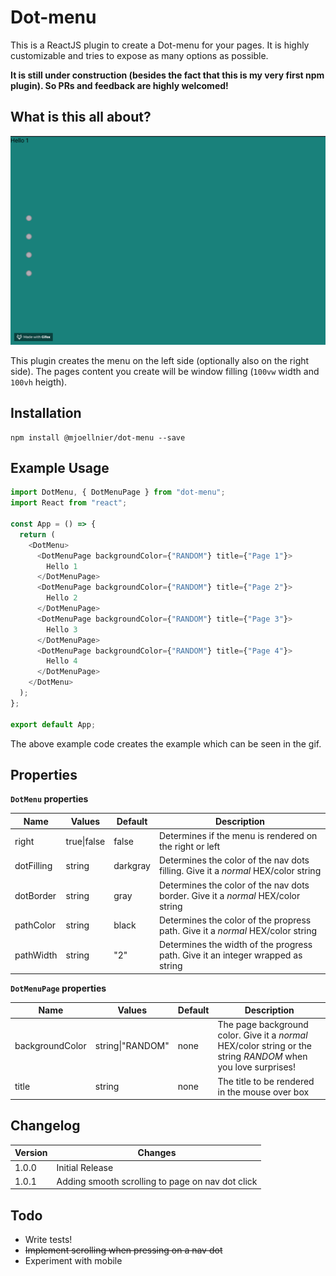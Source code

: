 # Dot-menu

This is a ReactJS plugin to create a Dot-menu for your pages. It is highly customizable and tries to expose as many options as possible.

**It is still under construction (besides the fact that this is my very first npm plugin). So PRs and feedback are highly welcomed!**

## What is this all about?

![Dot Menu example gif][example]

This plugin creates the menu on the left side (optionally also on the right side). The pages content you create will be window filling (`100vw` width and `100vh` heigth).

## Installation

```
npm install @mjoellnier/dot-menu --save
```

## Example Usage

```javascript
import DotMenu, { DotMenuPage } from "dot-menu";
import React from "react";

const App = () => {
  return (
    <DotMenu>
      <DotMenuPage backgroundColor={"RANDOM"} title={"Page 1"}>
        Hello 1
      </DotMenuPage>
      <DotMenuPage backgroundColor={"RANDOM"} title={"Page 2"}>
        Hello 2
      </DotMenuPage>
      <DotMenuPage backgroundColor={"RANDOM"} title={"Page 3"}>
        Hello 3
      </DotMenuPage>
      <DotMenuPage backgroundColor={"RANDOM"} title={"Page 4"}>
        Hello 4
      </DotMenuPage>
    </DotMenu>
  );
};

export default App;
```

The above example code creates the example which can be seen in the gif.

## Properties

**`DotMenu` properties**

| Name       | Values      | Default  | Description                                                                       |
| ---------- | ----------- | -------- | --------------------------------------------------------------------------------- |
| right      | true\|false | false    | Determines if the menu is rendered on the right or left                           |
| dotFilling | string      | darkgray | Determines the color of the nav dots filling. Give it a _normal_ HEX/color string |
| dotBorder  | string      | gray     | Determines the color of the nav dots border. Give it a _normal_ HEX/color string  |
| pathColor  | string      | black    | Determines the color of the propress path. Give it a _normal_ HEX/color string    |
| pathWidth  | string      | "2"      | Determines the width of the progress path. Give it an integer wrapped as string   |

**`DotMenuPage` properties**

| Name            | Values           | Default | Description                                                                                                    |
| --------------- | ---------------- | ------- | -------------------------------------------------------------------------------------------------------------- |
| backgroundColor | string\|"RANDOM" | none    | The page background color. Give it a _normal_ HEX/color string or the string _RANDOM_ when you love surprises! |
| title           | string           | none    | The title to be rendered in the mouse over box                                                                 |

## Changelog

| Version | Changes                                          |
| ------- | ------------------------------------------------ |
| 1.0.0   | Initial Release                                  |
| 1.0.1   | Adding smooth scrolling to page on nav dot click |

## Todo

- Write tests!
- ~~Implement scrolling when pressing on a nav dot~~
- Experiment with mobile

[example]: ./example.gif "Dot Menu  example gif"
